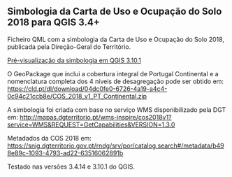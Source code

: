 Simbologia da Carta de Uso e Ocupação do Solo 2018 para QGIS 3.4+
--------------------------------------

Ficheiro QML com a simbologia da Carta de Uso e Ocupação do Solo 2018, publicada pela Direção-Geral do Território.

[Pré-visualização da simbologia em QGIS 3.10.1](preview_cos_2018.png)

O GeoPackage que inclui a cobertura integral de Portugal Continental e a nomenclatura completa dos 4 níveis de desagregação pode ser obtido em:
https://cld.pt/dl/download/04dc0fe0-6726-4a19-a4c4-0c94c21ccb8e/COS_2018_v1_PT_Continental.zip

A simbologia foi criada com base no serviço WMS disponibilizado pela DGT em: 
http://mapas.dgterritorio.pt/wms-inspire/cos2018v1?service=WMS&REQUEST=GetCapabilities&VERSION=1.3.0

Metadados da COS 2018 em:
https://snig.dgterritorio.gov.pt/rndg/srv/por/catalog.search#/metadata/b498e89c-1093-4793-ad22-63516062891b

Testado nas versões 3.4.14 e 3.10.1 do QGIS.